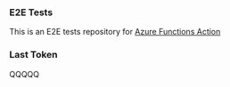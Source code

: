 ### E2E Tests
This is an E2E tests repository for [Azure Functions Action](https://github.com/Azure/functions-action)

### Last Token
QQQQQ

